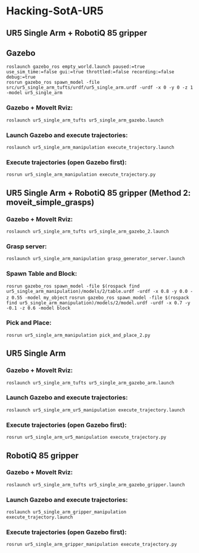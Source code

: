 # Hacking-SotA-UR5

## UR5 Single Arm + RobotiQ 85 gripper

## Gazebo
`roslaunch gazebo_ros empty_world.launch paused:=true use_sim_time:=false gui:=true throttled:=false recording:=false debug:=true` <br>
`rosrun gazebo_ros spawn_model -file src/ur5_single_arm_tufts/urdf/ur5_single_arm.urdf -urdf -x 0 -y 0 -z 1 -model ur5_single_arm`

### Gazebo + MoveIt Rviz:
`roslaunch ur5_single_arm_tufts ur5_single_arm_gazebo.launch`

### Launch Gazebo and execute trajectories:
`roslaunch ur5_single_arm_manipulation execute_trajectory.launch`

### Execute trajectories (open Gazebo first):
`rosrun ur5_single_arm_manipulation execute_trajectory.py`

## UR5 Single Arm + RobotiQ 85 gripper (Method 2: moveit_simple_grasps)

### Gazebo + MoveIt Rviz:
`roslaunch ur5_single_arm_tufts ur5_single_arm_gazebo_2.launch`

### Grasp server:
`roslaunch ur5_single_arm_manipulation grasp_generator_server.launch`

### Spawn Table and Block:
`rosrun gazebo_ros spawn_model -file $(rospack find ur5_single_arm_manipulation)/models/2/table.urdf -urdf -x 0.8 -y 0.0 -z 0.55 -model my_object`
`rosrun gazebo_ros spawn_model -file $(rospack find ur5_single_arm_manipulation)/models/2/model.urdf -urdf -x 0.7 -y -0.1 -z 0.6 -model block`

### Pick and Place:
`rosrun ur5_single_arm_manipulation pick_and_place_2.py`

## UR5 Single Arm

### Gazebo + MoveIt Rviz:
`roslaunch ur5_single_arm_tufts ur5_single_arm_gazebo_arm.launch`

### Launch Gazebo and execute trajectories:
`roslaunch ur5_single_arm_ur5_manipulation execute_trajectory.launch`

### Execute trajectories (open Gazebo first):
`rosrun ur5_single_arm_ur5_manipulation execute_trajectory.py`

## RobotiQ 85 gripper

### Gazebo + MoveIt Rviz:
`roslaunch ur5_single_arm_tufts ur5_single_arm_gazebo_gripper.launch`

### Launch Gazebo and execute trajectories:
`roslaunch ur5_single_arm_gripper_manipulation execute_trajectory.launch`

### Execute trajectories (open Gazebo first):
`rosrun ur5_single_arm_gripper_manipulation execute_trajectory.py`

